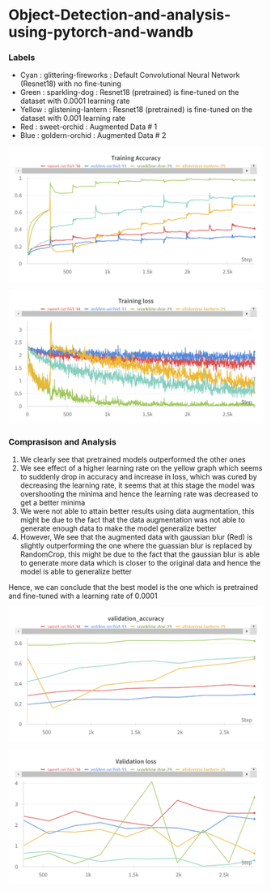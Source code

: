 # Object-Detection-and-analysis-using-pytorch-and-wandb

### Labels

- Cyan : glittering-fireworks : Default Convolutional Neural Network (Resnet18) with no fine-tuning
- Green : sparkling-dog : Resnet18 (pretrained) is fine-tuned on the dataset with 0.0001 learning rate
- Yellow : glistening-lantern : Resnet18 (pretrained) is fine-tuned on the dataset with 0.001 learning rate
- Red : sweet-orchid : Augmented Data # 1
- Blue : goldern-orchid : Augmented Data # 2

![alt text](https://github.com/AbhayChowdhry/Object-Detection-and-analysis-using-pytorch-and-wandb/blob/main/media/Training_acc.png)


![alt text](https://github.com/AbhayChowdhry/Object-Detection-and-analysis-using-pytorch-and-wandb/blob/main/media/Training_loss.png)


### Comprasison and Analysis

1. We clearly see that pretrained models outperformed the other ones
2. We see effect of a higher learning rate on the yellow graph which seems to suddenly drop in accuracy and increase in loss, which was cured by decreasing the learning rate, it seems that at this stage the model was overshooting the minima and hence the learning rate was decreased to get a better minima
3. We were not able to attain better results using data augmentation, this might be due to the fact that the data augmentation was not able to generate enough data to make the model generalize better
4. However, We see that the augmented data with gaussian blur (Red) is slightly outperforming the one where the guassian blur is replaced by RandomCrop, this might be due to the fact that the gaussian blur is able to generate more data which is closer to the original data and hence the model is able to generalize better

Hence, we can conclude that the best model is the one which is pretrained and fine-tuned with a learning rate of 0.0001


![alt text](https://github.com/AbhayChowdhry/Object-Detection-and-analysis-using-pytorch-and-wandb/blob/main/media/validation_acc.png)


![alt text](https://github.com/AbhayChowdhry/Object-Detection-and-analysis-using-pytorch-and-wandb/blob/main/media/validation_loss.png)
